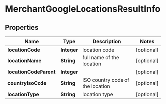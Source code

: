 # MerchantGoogleLocationsResultInfo


## Properties

| Name | Type | Description | Notes |
|------------ | ------------- | ------------- | -------------|
**locationCode** | **Integer** | location code |[optional]|
**locationName** | **String** | full name of the location |[optional]|
**locationCodeParent** | **Integer** |  |[optional]|
**countryIsoCode** | **String** | ISO country code of the location |[optional]|
**locationType** | **String** | location type |[optional]|